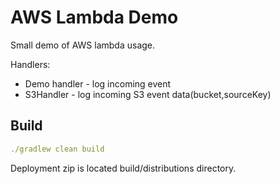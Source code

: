 # AWS Lambda Demo

Small demo of AWS lambda usage.

Handlers:

- Demo handler - log incoming event
- S3Handler - log incoming S3 event data(bucket,sourceKey)


## Build
```yaml
./gradlew clean build
```

Deployment zip is located build/distributions directory.
